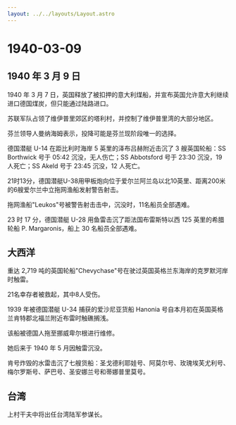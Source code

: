 ```yaml
---
layout: ../../layouts/Layout.astro
---
```


# 1940-03-09

## 1940 年 3 月 9 日

1940 年 3 月 7
日，英国释放了被扣押的意大利煤船，并宣布英国允许意大利继续进口德国煤炭，但只能通过陆路进口。

苏联军队占领了维伊普里郊区的塔利村，并控制了维伊普里湾的大部分地区。

芬兰领导人曼纳海姆表示，投降可能是芬兰现阶段唯一的选择。

德国潜艇 U-14 在距比利时海岸 5 英里的泽布吕赫附近击沉了 3 艘英国轮船：SS
Borthwick 号于 05:42 沉没，无人伤亡；SS Abbotsford 号于 23:30 沉没，19
人死亡；SS Akeld 号于 23:45 沉没，12 人死亡。

21时13分，德国潜艇U-38用甲板炮向位于爱尔兰阿兰岛以北10英里、距离200米的6艘爱尔兰中立拖网渔船发射警告射击。

拖网渔船"Leukos"号被警告射击击中，沉没时，11名船员全部遇难。

23 时 17 分，德国潜艇 U-28 用鱼雷击沉了距法国布雷斯特以西 125
英里的希腊轮船 P. Margaronis，船上 30 名船员全部遇难。

## 大西洋

重达 2,719
吨的英国轮船"Chevychase"号在驶过英国英格兰东海岸的克罗默河岸时触雷。

21名幸存者被救起，其中8人受伤。

1939 年被德国潜艇 U-34 捕获的爱沙尼亚货船 Hanonia
号自本月初在英国英格兰肯特郡北福兰附近布雷时触礁搁浅。

该船被德国人拖至挪威卑尔根进行维修。

她后来于 1940 年 5 月因触雷沉没。

肯号炸毁的水雷击沉了七艘货船：圣戈德利耶娃号、阿莫尔号、玫瑰埃芙尤利号、梅尔罗斯号、萨巴号、圣安娜兰号和蒂娜普里莫号。

## 台湾

上村干夫中将出任台湾陆军参谋长。